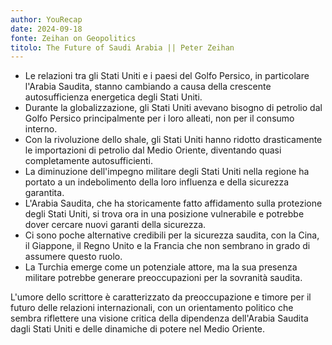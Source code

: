 ```yaml
---
author: YouRecap
date: 2024-09-18
fonte: Zeihan on Geopolitics
titolo: The Future of Saudi Arabia || Peter Zeihan
---
```


- Le relazioni tra gli Stati Uniti e i paesi del Golfo Persico, in particolare l'Arabia Saudita, stanno cambiando a causa della crescente autosufficienza energetica degli Stati Uniti.
- Durante la globalizzazione, gli Stati Uniti avevano bisogno di petrolio dal Golfo Persico principalmente per i loro alleati, non per il consumo interno.
- Con la rivoluzione dello shale, gli Stati Uniti hanno ridotto drasticamente le importazioni di petrolio dal Medio Oriente, diventando quasi completamente autosufficienti.
- La diminuzione dell'impegno militare degli Stati Uniti nella regione ha portato a un indebolimento della loro influenza e della sicurezza garantita.
- L'Arabia Saudita, che ha storicamente fatto affidamento sulla protezione degli Stati Uniti, si trova ora in una posizione vulnerabile e potrebbe dover cercare nuovi garanti della sicurezza.
- Ci sono poche alternative credibili per la sicurezza saudita, con la Cina, il Giappone, il Regno Unito e la Francia che non sembrano in grado di assumere questo ruolo.
- La Turchia emerge come un potenziale attore, ma la sua presenza militare potrebbe generare preoccupazioni per la sovranità saudita.

L'umore dello scrittore è caratterizzato da preoccupazione e timore per il futuro delle relazioni internazionali, con un orientamento politico che sembra riflettere una visione critica della dipendenza dell'Arabia Saudita dagli Stati Uniti e delle dinamiche di potere nel Medio Oriente.
